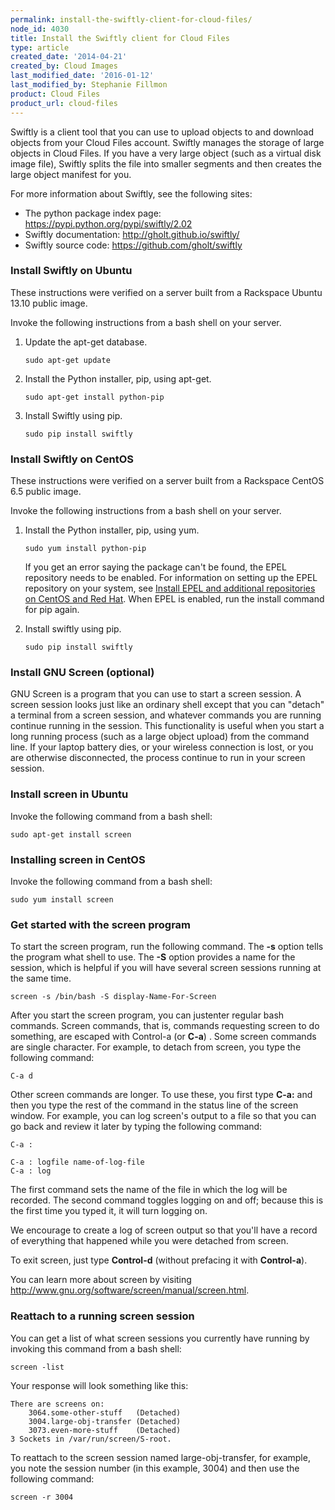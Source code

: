```yaml
---
permalink: install-the-swiftly-client-for-cloud-files/
node_id: 4030
title: Install the Swiftly client for Cloud Files
type: article
created_date: '2014-04-21'
created_by: Cloud Images
last_modified_date: '2016-01-12'
last_modified_by: Stephanie Fillmon
product: Cloud Files
product_url: cloud-files
---
```


Swiftly is a client tool that you can use to upload objects to and
download objects from your Cloud Files account. Swiftly manages the
storage of large objects in Cloud Files. If you have a very large object
(such as a virtual disk image file), Swiftly splits the file into
smaller segments and then creates the large object manifest for you.

For more information about Swiftly, see the following sites:

-   The python package index page:
    <https://pypi.python.org/pypi/swiftly/2.02>
-   Swiftly documentation: <http://gholt.github.io/swiftly/>
-   Swiftly source code: <https://github.com/gholt/swiftly>

### Install Swiftly on Ubuntu

These instructions were verified on a server built from a Rackspace
Ubuntu 13.10 public image.

Invoke the following instructions from a bash shell on your server.

1.  Update the apt-get database.

        sudo apt-get update

2.  Install the Python installer, pip, using apt-get.

        sudo apt-get install python-pip

3.  Install Swiftly using pip.

        sudo pip install swiftly

### Install Swiftly on CentOS

These instructions were verified on a server built from a Rackspace
CentOS 6.5 public image.

Invoke the following instructions from a bash shell on your server.

1.  Install the Python installer, pip, using yum.

        sudo yum install python-pip

    If you get an error saying the package can't be found, the EPEL
    repository needs to be enabled. For information on setting up the
    EPEL repository on your system, see [Install EPEL and additional
    repositories on CentOS and Red Hat](/how-to/install-epel-and-additional-repositories-on-centos-and-red-hat).
    When EPEL is enabled, run the install command for pip again.

2.  Install swiftly using pip.

        sudo pip install swiftly

### Install GNU Screen (optional)

GNU Screen is a program that you can use to start a screen session. A
screen session looks just like an ordinary shell except that you can
"detach" a terminal from a screen session, and whatever commands you are
running  continue running in the session. This functionality is useful
when you start a long running process (such as a large object upload)
from the command line. If your laptop battery dies, or your wireless
connection is lost, or you are otherwise disconnected, the process
continue to run in your screen session.

### Install screen in Ubuntu

Invoke the following command from a bash shell:

    sudo apt-get install screen

### Installing screen in CentOS

Invoke the following command from a bash shell:

    sudo yum install screen

### Get started with the screen program

To start the screen program, run the following command. The **-s**
option tells the program what shell to use. The **-S** option provides a
name for the session, which is helpful if you will have several screen
sessions running at the same time.

    screen -s /bin/bash -S display-Name-For-Screen

After you start the screen program, you can justenter regular bash
commands. Screen commands, that is, commands requesting screen to do
something, are escaped with Control-a (or **C-a**) . Some screen
commands are single character. For example, to detach from screen, you
type the following command:

    C-a d

Other screen commands are longer. To use these, you first type
 **C-a:**  and then you type the rest of the command in the status line
of the screen window. For example, you can log screen's output to a file
so that you can go back and review it later by typing the following
command:

    C-a :

    C-a : logfile name-of-log-file
    C-a : log

The first command sets the name of the file in which the log will be
recorded. The second command toggles logging on and off; because this is
the first time you typed it, it will turn logging on.

We encourage to create a log of screen output so that you'll have a
record of everything that happened while you were detached from screen.

To exit screen, just type **Control-d** (without prefacing it with
**Control-a**).

You can learn more about screen by visiting
<http://www.gnu.org/software/screen/manual/screen.html>.

### Reattach to a running screen session

You can get a list of what screen sessions you currently have running by
invoking this command from a bash shell:

    screen -list

Your response will look something like this:

    There are screens on:
        3064.some-other-stuff   (Detached)
        3004.large-obj-transfer (Detached)
        3073.even-more-stuff    (Detached)
    3 Sockets in /var/run/screen/S-root.

To reattach to the screen session named large-obj-transfer, for example,
you note the session number (in this example, 3004) and then use the
following command:

    screen -r 3004
